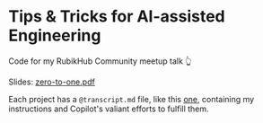 # Tips & Tricks for AI-assisted Engineering

Code for my RubikHub Community meetup talk 👆

Slides: [zero-to-one.pdf](./zero-to-one.pdf)

Each project has a `@transcript.md` file, like this [one](./%233-with-instructions/%40transcript.md), containing my instructions and Copilot's valiant efforts to fulfill them.
